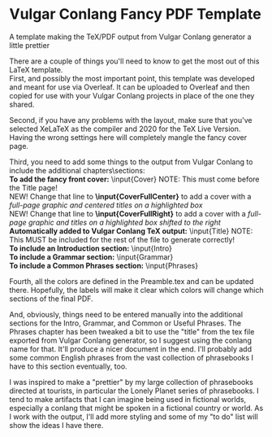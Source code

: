 # Vulgar Conlang Fancy PDF Template
A template making the TeX/PDF output from Vulgar Conlang generator a little prettier

There are a couple of things you'll need to know to get the most out of this LaTeX template.  
First, and possibly the most important point, this template was developed and meant for use via Overleaf.  It can be uploaded to Overleaf and then copied for use with your Vulgar Conlang projects in place of the one they shared.

Second, if you have any problems with the layout, make sure that you've selected XeLaTeX as the compiler and 2020 for the TeX Live Version.  Having the wrong settings here will completely mangle the fancy cover page.

Third, you need to add some things to the output from Vulgar Conlang to include the additional chapters\sections:
<br><b>To add the fancy front cover:</b>  \input{Cover}  NOTE: This must come before the Title page!
<br>NEW! Change that line to <b>\input{CoverFullCenter}</b> to add a cover with a <i>full-page graphic and centered titles on a highlighted box</i>
<br>NEW! Change that line to <b>\input{CoverFullRight}</b> to add a cover with a <i>full-page graphic and titles on a highlighted box shifted to the right</i>
<br><b>Automatically added to Vulgar Conlang TeX output:</b>  \input{Title} NOTE: This MUST be included for the rest of the file to generate correctly!
<br><b>To include an Introduction section:</b>  \input{Intro}
<br><b>To include a Grammar section:</b>  \input{Grammar}
<br><b>To include a Common Phrases section:</b>   \input{Phrases}

Fourth, all the colors are defined in the Preamble.tex and can be updated there.  Hopefully, the labels will make it clear which colors will change which sections of the final PDF.

And, obviously, things need to be entered manually into the additional sections for the Intro, Grammar, and Common or Useful Phrases.  The Phrases chapter has been tweaked a bit to use the "title" from the tex file exported from Vulgar Conlang generator, so I suggest using the conlang name for that.  It'll produce a nicer document in the end.  I'll probably add some common English phrases from the vast collection of phrasebooks I have to this section eventually, too.

I was inspired to make a "prettier" by my large collection of phrasebooks directed at tourists, in particular the Lonely Planet series of phrasebooks.  I tend to make artifacts that I can imagine being used in fictional worlds, especially a conlang that might be spoken in a fictional country or world.  As I work with the output, I'll add more styling and some of my "to do" list will show the ideas I have there.  
